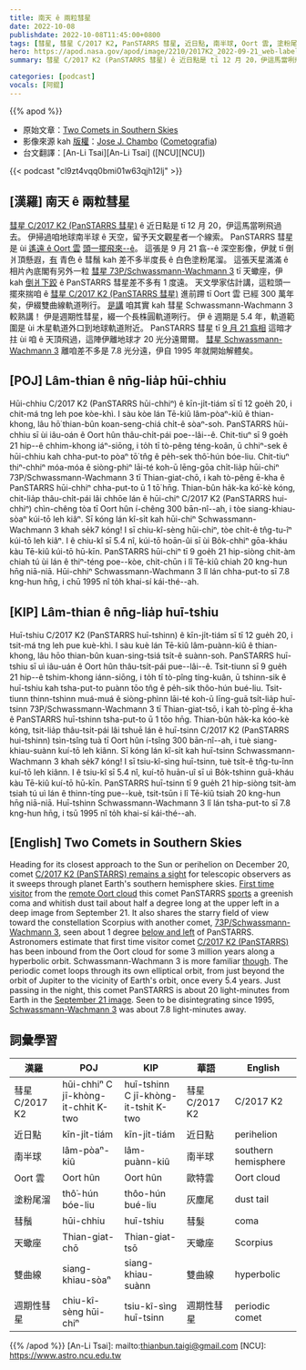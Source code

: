 ```yaml
---
title: 南天 ê 兩粒彗星
date: 2022-10-08
publishdate: 2022-10-08T11:45:00+0800
tags: [彗星, 彗星 C/2017 K2, PanSTARRS 彗星, 近日點, 南半球, Oort 雲, 塗粉尾溜, 彗鬚, 天蠍座, 雙曲線, 彗星 Schwassmann-Wachmann 3, 週期性彗星]
hero: https://apod.nasa.gov/apod/image/2210/2017K2_2022-09-21_web-label.jpg
summary: 彗星 C/2017 K2 (PanSTARRS 彗星) ê 近日點是 tī 12 月 20，伊這馬當咧飛過去。

categories: [podcast]
vocals: [阿錕]
---
```


{{% apod %}}

- 原始文章：[Two Comets in Southern Skies](https://apod.nasa.gov/apod/ap221008.html)
- 影像來源 kah [版權][copyright]：[Jose J. Chambo](http://cometografia.es/acerca-de/contactar/) ([Cometografia](http://cometografia.es/))
- 台文翻譯：[An-Li Tsai][An-Li Tsai] ([NCU][NCU])

{{< podcast "cl9zt4vqq0bmi01w63qjh12lj" >}}

## [漢羅] 南天 ê 兩粒彗星
[彗星 C/2017 K2 (PanSTARRS 彗星)][C/2017 K2 (PanSTARRS) remains a sight] ê 近日點是 tī 12 月 20，伊這馬當咧飛過去。
伊掃過咱地球南半球 ê 天空，留予天文觀星者一个線索。
PanSTARRS 彗星 是 ùi [遙遠 ê Oort 雲][remote Oort cloud] [頭一擺飛來--ê][First time visitor]。
這張是 9 月 21 翕--ê 深空影像，伊就 tī 倒爿頂懸遐，[有][sports t] 青色 ê 彗鬚 kah 差不多半度長 ê 白色塗粉尾溜。
這張天星滿滿 ê 相片內底閣有另外一粒 [彗星 73P/Schwassmann-Wachmann 3][73P/Schwassmann-Wachmann 3] tī 天蠍座，伊 kah [倒爿下跤][below and left] ê PanSTARRS 彗星差不多有 1 度遠。
天文學家估計講，這粒頭一擺來揣咱 ê [彗星 C/2017 K2 (PanSTARRS 彗星)][C/2017 K2 (PanSTARRS)] 進前蹛 tī Oort 雲 已經 300 萬年矣，伊綴雙曲線軌道咧行。
[是講][though t] 咱其實 kah 彗星 Schwassmann-Wachmann 3 較熟講！
伊是週期性彗星，綴一个長株圓軌道咧行。
伊 ê 週期是 5.4 年，軌道範圍是 ùi 木星軌道外口到地球軌道附近。
PanSTARRS 彗星 tī [9 月 21 翕相][September 21 image] 這暗才拄 ùi 咱 ê 天頂飛過，這陣伊離地球才 20 光分遠爾爾。
[彗星 Schwassmann-Wachmann 3][Schwassmann-Wachmann 3] 離咱差不多是 7.8 光分遠，伊自 1995 年就開始解體矣。

## [POJ] Lâm-thian ê nn̄g-lia̍p hūi-chhiu
Hūi-chhiu C/2017 K2 (PanSTARRS hūi-chhiⁿ) ê kīn-ji̍t-tiám sī tī 12 goe̍h 20, i chit-má tng leh poe kòe-khì.
I sàu kòe lán Tē-kiû lâm-pòaⁿ-kiû ê thian-khong, lâu hō͘ thian-bûn koan-seng-chiá chi̍t-ê sòaⁿ-soh.
PanSTARRS hūi-chhiu sī ùi iâu-oán ê Oort hûn thâu-chi̍t-pái poe--lâi--ê.
Chit-tiuⁿ sī 9 goe̍h 21 hip--ê chhim-khong iáⁿ-siōng, i to̍h tī tò-pêng téng-koân, ū chhiⁿ-sek ê hūi-chhiu kah chha-put-to pòaⁿ tō͘ tn̂g ê pe̍h-sek thô͘-hún bóe-liu.
Chit-tiuⁿ thiⁿ-chhiⁿ móa-móa ê siòng-phìⁿ lāi-té koh-ū lēng-gōa chi̍t-lia̍p hūi-chiⁿ 73P/Schwassmann-Wachmann 3 tī Thian-giat-chō, i kah tò-pêng ē-kha ê PanSTARRS hūi-chhiⁿ chha-put-to ū 1 tō͘ hn̄g.
Thian-bûn ha̍k-ka kó͘-kè kóng, chit-lia̍p thâu-chi̍t-pái lâi chhōe lán ê hūi-chiⁿ C/2017 K2 (PanSTARRS hui-chhiⁿ) chìn-chêng tòa tī Oort hûn í-chêng 300 bān-nî--ah, i tòe siang-khiau-sòaⁿ kúi-tō leh kiâⁿ.
Sī kóng lán kî-si̍t kah hūi-chiⁿ Schwassmann-Wachmann 3 khah se̍k7 kóng!
I sī chiu-kî-sèng hūi-chiⁿ, tòe chi̍t-ê tn̂g-tu-îⁿ kúi-tō leh kiâⁿ.
I ê chiu-kî sī 5.4 nî, kúi-tō hoān-ûi sī ùi Bo̍k-chhiⁿ gōa-kháu kàu Tē-kiû kúi-tō hū-kīn.
PanSTARRS hūi-chiⁿ tī 9 goe̍h 21 hip-siòng chit-àm chiah tú ùi lán ê thiⁿ-téng poe--kòe, chit-chūn i lî Tē-kiû chiah 20 kng-hun hn̄g niā-niā.
Hūi-chhiⁿ Schwassmann-Wachmann 3 lî lán chha-put-to sī 7.8 kng-hun hn̄g, i chū 1995 nî to̍h khai-sí kái-thé--ah.

## [KIP] Lâm-thian ê nn̄g-lia̍p huī-tshiu
Huī-tshiu C/2017 K2 (PanSTARRS huī-tshinn) ê kīn-ji̍t-tiám sī tī 12 gue̍h 20, i tsit-má tng leh pue kuè-khì.
I sàu kuè lán Tē-kiû lâm-puànn-kiû ê thian-khong, lâu hōo thian-bûn kuan-sing-tsiá tsi̍t-ê suànn-soh.
PanSTARRS huī-tshiu sī uì iâu-uán ê Oort hûn thâu-tsi̍t-pái pue--lâi--ê.
Tsit-tiunn sī 9 gue̍h 21 hip--ê tshim-khong iánn-siōng, i to̍h tī tò-pîng tíng-kuân, ū tshinn-sik ê huī-tshiu kah tsha-put-to puànn tōo tn̂g ê pe̍h-sik thôo-hún bué-liu.
Tsit-tiunn thinn-tshinn muá-muá ê siòng-phìnn lāi-té koh-ū līng-guā tsi̍t-lia̍p huī-tsinn 73P/Schwassmann-Wachmann 3 tī Thian-giat-tsō, i kah tò-pîng ē-kha ê PanSTARRS huī-tshinn tsha-put-to ū 1 tōo hn̄g.
Thian-bûn ha̍k-ka kóo-kè kóng, tsit-lia̍p thâu-tsi̍t-pái lâi tshuē lán ê huī-tsinn C/2017 K2 (PanSTARRS hui-tshinn) tsìn-tsîng tuà tī Oort hûn í-tsîng 300 bān-nî--ah, i tuè siang-khiau-suànn kuí-tō leh kiânn.
Sī kóng lán kî-si̍t kah huī-tsinn Schwassmann-Wachmann 3 khah se̍k7 kóng!
I sī tsiu-kî-sìng huī-tsinn, tuè tsi̍t-ê tn̂g-tu-înn kuí-tō leh kiânn.
I ê tsiu-kî sī 5.4 nî, kuí-tō huān-uî sī uì Bo̍k-tshinn guā-kháu kàu Tē-kiû kuí-tō hū-kīn.
PanSTARRS huī-tsinn tī 9 gue̍h 21 hip-siòng tsit-àm tsiah tú uì lán ê thinn-tíng pue--kuè, tsit-tsūn i lî Tē-kiû tsiah 20 kng-hun hn̄g niā-niā.
Huī-tshinn Schwassmann-Wachmann 3 lî lán tsha-put-to sī 7.8 kng-hun hn̄g, i tsū 1995 nî to̍h khai-sí kái-thé--ah.


## [English] Two Comets in Southern Skies


Heading for its closest approach to the Sun or perihelion on December 20, comet [C/2017 K2 (PanSTARRS) remains a sight][C/2017 K2 (PanSTARRS) remains a sight] for telescopic observers as it sweeps through planet Earth's southern hemisphere skies.
[First time visitor][First time visitor] from the [remote Oort cloud][remote Oort cloud] this comet PanSTARRS [sports][sports e] a greenish coma and whitish dust tail about half a degree long at the upper left in a deep image from September 21.
It also shares the starry field of view toward the constellation Scorpius with another comet, [73P/Schwassmann-Wachmann 3][73P/Schwassmann-Wachmann 3], seen about 1 degree [below and left][below and left] of PanSTARRS.
Astronomers estimate that first time visitor comet [C/2017 K2 (PanSTARRS)][C/2017 K2 (PanSTARRS)] has been inbound from the Oort cloud for some 3 million years along a hyperbolic orbit.
Schwassmann-Wachmann 3 is more familiar [though][though e].
The periodic comet loops through its own elliptical orbit, from just beyond the orbit of Jupiter to the vicinity of Earth's orbit, once every 5.4 years.
Just passing in the night, this comet PanSTARRS is about 20 light-minutes from Earth in the [September 21 image][September 21 image].
Seen to be disintegrating since 1995, [Schwassmann-Wachmann 3][Schwassmann-Wachmann 3] was about 7.8 light-minutes away.

## 詞彙學習

|漢羅|POJ|KIP|華語|English|
|-|-|-|-|-|
|彗星 C/2017 K2|hūi-chhiⁿ C jī-khòng-it-chhit K-two|huī-tshinn C jī-khòng-it-tshit K-two|彗星 C/2017 K2|C/2017 K2|
|近日點|kīn-ji̍t-tiám|kīn-ji̍t-tiám|近日點|perihelion|
|南半球|lâm-pòaⁿ-kiû|lâm-puànn-kiû|南半球|southern hemisphere|
|Oort 雲|Oort hûn|Oort hûn|歐特雲|Oort cloud|
|塗粉尾溜|thô͘-hún bóe-liu|thôo-hún bué-liu|灰塵尾|dust tail|
|彗鬚|hūi-chhiu|huī-tshiu|彗髮|coma|
|天蠍座|Thian-giat-chō|Thian-giat-tsō|天蠍座|Scorpius|
|雙曲線|siang-khiau-sòaⁿ|siang-khiau-suànn|雙曲線|hyperbolic|
|週期性彗星|chiu-kî-sèng hūi-chiⁿ|tsiu-kî-sìng huī-tsinn|週期性彗星|periodic comet|

{{% /apod %}}
[An-Li Tsai]: mailto:thianbun.taigi@gmail.com
[NCU]: https://www.astro.ncu.edu.tw

[copyright]: https://apod.nasa.gov/apod/fap/lib/about_apod.html#srapply
[License]: https://creativecommons.org/licenses/by/2.0/


[C/2017 K2 (PanSTARRS) remains a sight]:https://earthsky.org/astronomy-essentials/large-comet-c-2017-k2-panstarrs-summer-2022/
[First time visitor]:https://hubblesite.org/contents/news-releases/2017/news-2017-40.html
[remote Oort cloud]:https://solarsystem.nasa.gov/solar-system/oort-cloud/overview/
[sports e]:https://apod.nasa.gov/apod/ap220721.html
[sports t]:https://apod.tw/daily/20220721/
[73P/Schwassmann-Wachmann 3]:https://en.wikipedia.org/wiki/73P/Schwassmann%E2%80%93Wachmann
[below and left]:https://apod.nasa.gov/apod/image/2210/2017K2_2022-09-21_web-label.jpg
[C/2017 K2 (PanSTARRS)]:https://en.wikipedia.org/wiki/C/2017_K2_(PanSTARRS)
[though e]:https://apod.nasa.gov/apod/ap220604.html
[though t]:https://apod.tw/daily/20220604/
[September 21 image]:https://cometografia.es/2017k2-panstarrs-73p-schwassmann-wachmann-2022-09-21/
[Schwassmann-Wachmann 3]:https://apod.nasa.gov/apod/ap060513.html
